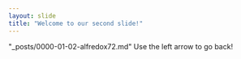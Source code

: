 ```yaml
---
layout: slide
title: "Welcome to our second slide!"
---
```

"_posts/0000-01-02-alfredox72.md"
Use the left arrow to go back!
